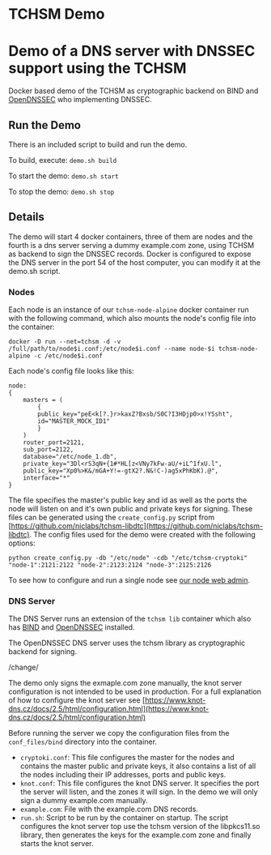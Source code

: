 
# TCHSM Demo

# Demo of a DNS server with DNSSEC support using the TCHSM
Docker based demo of the TCHSM as cryptographic backend on BIND and [OpenDNSSEC](/opendnssec.md) who implementing DNSSEC.

## Run the Demo

There is an included script to build and run the demo.

To build, execute: ```demo.sh build```

To start the demo: ```demo.sh start```

To stop the demo: ```demo.sh stop```

## Details

The demo will start 4 docker containers, three of them are nodes and the fourth is a dns server serving a dummy example.com zone, using TCHSM as backend to sign the DNSSEC records. Docker is configured to expose the DNS server in the port 54 of the host computer, you can modify it at the demo.sh script.

### Nodes

Each node is an instance of our `tchsm-node-alpine` docker container run with the following command, which also mounts the node's config file into the container:

```
docker -D run --net=tchsm -d -v /full/path/to/node$i.conf:/etc/node$i.conf --name node-$i tchsm-node-alpine -c /etc/node$i.conf
```

Each node's config file looks like this:
```
node:
{
	masters = (
		{
		public_key="peE<k[?.}r>kaxZ?Bxsb/S0C?I3HDjp0>x!YSsht",
		id="MASTER_MOCK_ID1"
		}
	)
	router_port=2121,
	sub_port=2122,
	database="/etc/node_1.db",
	private_key="3Dl<rS3qN+{1#*HL[z<VNy7kFw-aU/+iL^1fxU.l",
	public_key="Xp0%>K&/mGA+Y!=-gtX2?.N&!C-)ag5xPhKbK).@",
	interface="*"
}
```

The file specifies the master's public key and id as well as the ports the node will listen on and it's own public and private keys for signing. These files can be generated using the `create_config.py` script from [https://github.com/niclabs/tchsm-libdtc](https://github.com/niclabs/tchsm-libdtc). The config files used for the demo were created with the following options:
```
python create_config.py -db "/etc/node" -cdb "/etc/tchsm-cryptoki" "node-1":2121:2122 "node-2":2123:2124 "node-3":2125:2126
```

To see how to configure and run a single node see [our node web admin](https://github.com/niclabs/docker/tree/master/tchsm/node-webadmin).

### DNS Server

The DNS Server runs an extension of the `tchsm lib` container which also has [BIND](https://www.isc.org/downloads/bind/) and [OpenDNSSEC](https://www.opendnssec.org/) installed.

The OpenDNSSEC DNS server uses the tchsm library as cryptographic backend for signing.


/change/ 

The demo only signs the exmaple.com zone manually, the knot server configuration is not intended to be used in production. For a full explanation of how to configure the knot server see [https://www.knot-dns.cz/docs/2.5/html/configuration.html](https://www.knot-dns.cz/docs/2.5/html/configuration.html)


Before running the server we copy the configuration files from the `conf_files/bind` directory into the container.
 - `cryptoki.conf`: This file configures the master for the nodes and contains the master public and private keys, it also contains a list of all the nodes including their IP addresses, ports and public keys.
 - `knot.conf`: This file configures the knot DNS server. It specifies the port the server will listen, and the zones it will sign. In the demo we will only sign a dummy example.com manually.
 - `example.com`: File with the example.com DNS records.
 - `run.sh`: Script	to be run by the container on startup. The script configures the knot server top use the tchsm version of the libpkcs11.so library, then generates the keys for the example.com zone and finally starts the knot server.
